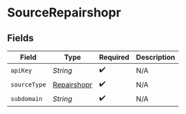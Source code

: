# SourceRepairshopr


## Fields

| Field                                             | Type                                              | Required                                          | Description                                       |
| ------------------------------------------------- | ------------------------------------------------- | ------------------------------------------------- | ------------------------------------------------- |
| `apiKey`                                          | *String*                                          | :heavy_check_mark:                                | N/A                                               |
| `sourceType`                                      | [Repairshopr](../../models/shared/Repairshopr.md) | :heavy_check_mark:                                | N/A                                               |
| `subdomain`                                       | *String*                                          | :heavy_check_mark:                                | N/A                                               |